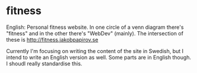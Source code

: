 # fitness
English: Personal fitness website. In one circle of a venn diagram there's "fitness" and in the other there's "WebDev" (mainly). 
The intersection of these is http://fitness.jakobpapirov.se

Currently I'm focusing on writing the content of the site in Swedish, but I intend to write an English version as well.
Some parts are in English though. I shoudl really standardise this.
